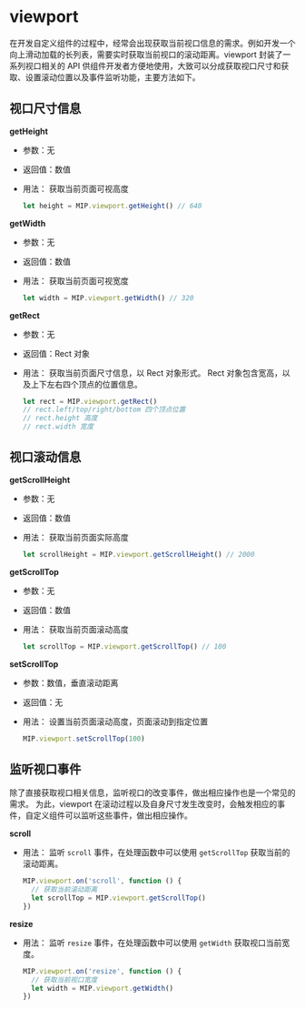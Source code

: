# viewport

在开发自定义组件的过程中，经常会出现获取当前视口信息的需求。例如开发一个向上滑动加载的长列表，需要实时获取当前视口的滚动距离。viewport 封装了一系列视口相关的 API 供组件开发者方便地使用，大致可以分成获取视口尺寸和获取、设置滚动位置以及事件监听功能，主要方法如下。

## 视口尺寸信息

**getHeight**
- 参数：无
- 返回值：数值
- 用法：
  获取当前页面可视高度

  ```javascript
  let height = MIP.viewport.getHeight() // 640
  ```

**getWidth**
- 参数：无
- 返回值：数值
- 用法：
  获取当前页面可视宽度

  ```javascript
  let width = MIP.viewport.getWidth() // 320
  ```

**getRect**
- 参数：无
- 返回值：Rect 对象
- 用法：
  获取当前页面尺寸信息，以 Rect 对象形式。
  Rect 对象包含宽高，以及上下左右四个顶点的位置信息。

  ```javascript
  let rect = MIP.viewport.getRect()
  // rect.left/top/right/bottom 四个顶点位置
  // rect.height 高度
  // rect.width 宽度
  ```

## 视口滚动信息

**getScrollHeight**
- 参数：无
- 返回值：数值
- 用法：
  获取当前页面实际高度

  ```javascript
  let scrollHeight = MIP.viewport.getScrollHeight() // 2000
  ```

**getScrollTop**
- 参数：无
- 返回值：数值
- 用法：
  获取当前页面滚动高度

  ```javascript
  let scrollTop = MIP.viewport.getScrollTop() // 100
  ```

**setScrollTop**
- 参数：数值，垂直滚动距离
- 返回值：无
- 用法：
  设置当前页面滚动高度，页面滚动到指定位置

  ```javascript
  MIP.viewport.setScrollTop(100)
  ```

## 监听视口事件

除了直接获取视口相关信息，监听视口的改变事件，做出相应操作也是一个常见的需求。
为此，viewport 在滚动过程以及自身尺寸发生改变时，会触发相应的事件，自定义组件可以监听这些事件，做出相应操作。

**scroll**
- 用法：
  监听 `scroll` 事件，在处理函数中可以使用 `getScrollTop` 获取当前的滚动距离。

  ```javascript
  MIP.viewport.on('scroll', function () {
    // 获取当前滚动距离
    let scrollTop = MIP.viewport.getScrollTop()
  })
  ```

**resize**
- 用法：
  监听 `resize` 事件，在处理函数中可以使用 `getWidth` 获取视口当前宽度。

  ```javascript
  MIP.viewport.on('resize', function () {
    // 获取当前视口宽度
    let width = MIP.viewport.getWidth()
  })
  ```